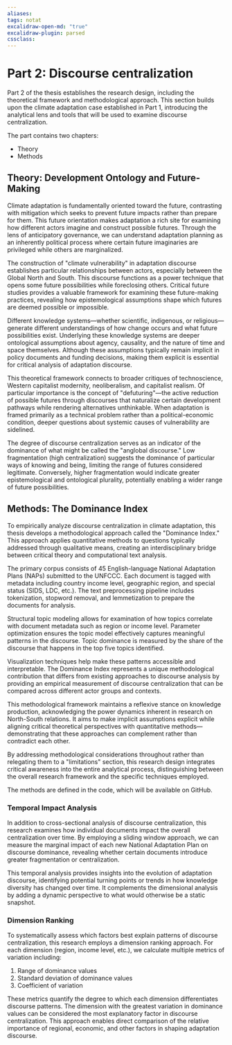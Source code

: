 ```yaml
---
aliases: 
tags: notat
excalidraw-open-md: "true"
excalidraw-plugin: parsed
cssclass: 
---
```


# Part 2: Discourse centralization

Part 2 of the thesis establishes the research design, including the theoretical framework and methodological approach. This section builds upon the climate adaptation case established in Part 1, introducing the analytical lens and tools that will be used to examine discourse centralization.

The part contains two chapters: 

- Theory
- Methods

## Theory: Development Ontology and Future-Making

Climate adaptation is fundamentally oriented toward the future, contrasting with mitigation which seeks to prevent future impacts rather than prepare for them. This future orientation makes adaptation a rich site for examining how different actors imagine and construct possible futures. Through the lens of anticipatory governance, we can understand adaptation planning as an inherently political process where certain future imaginaries are privileged while others are marginalized.

The construction of "climate vulnerability" in adaptation discourse establishes particular relationships between actors, especially between the Global North and South. This discourse functions as a power technique that opens some future possibilities while foreclosing others. Critical future studies provides a valuable framework for examining these future-making practices, revealing how epistemological assumptions shape which futures are deemed possible or impossible.

Different knowledge systems—whether scientific, indigenous, or religious—generate different understandings of how change occurs and what future possibilities exist. Underlying these knowledge systems are deeper ontological assumptions about agency, causality, and the nature of time and space themselves. Although these assumptions typically remain implicit in policy documents and funding decisions, making them explicit is essential for critical analysis of adaptation discourse.

This theoretical framework connects to broader critiques of technoscience, Western capitalist modernity, neoliberalism, and capitalist realism. Of particular importance is the concept of "defuturing"—the active reduction of possible futures through discourses that naturalize certain development pathways while rendering alternatives unthinkable. When adaptation is framed primarily as a technical problem rather than a political-economic condition, deeper questions about systemic causes of vulnerability are sidelined.

The degree of discourse centralization serves as an indicator of the dominance of what might be called the "anglobal discourse." Low fragmentation (high centralization) suggests the dominance of particular ways of knowing and being, limiting the range of futures considered legitimate. Conversely, higher fragmentation would indicate greater epistemological and ontological plurality, potentially enabling a wider range of future possibilities.

## Methods: The Dominance Index

To empirically analyze discourse centralization in climate adaptation, this thesis develops a methodological approach called the "Dominance Index." This approach applies quantitative methods to questions typically addressed through qualitative means, creating an interdisciplinary bridge between critical theory and computational text analysis.

The primary corpus consists of 45 English-language National Adaptation Plans (NAPs) submitted to the UNFCCC. Each document is tagged with metadata including country income level, geographic region, and special status (SIDS, LDC, etc.). The text preprocessing pipeline includes tokenization, stopword removal, and lemmetization to prepare the documents for analysis.

Structural topic modeling allows for examination of how topics correlate with document metadata such as region or income level. Parameter optimization ensures the topic model effectively captures meaningful patterns in the discourse. Topic dominance is measured by the share of the discourse that happens in the top five topics identified.

Visualization techniques help make these patterns accessible and interpretable. The Dominance Index represents a unique methodological contribution that differs from existing approaches to discourse analysis by providing an empirical measurement of discourse centralization that can be compared across different actor groups and contexts.

This methodological framework maintains a reflexive stance on knowledge production, acknowledging the power dynamics inherent in research on North-South relations. It aims to make implicit assumptions explicit while aligning critical theoretical perspectives with quantitative methods—demonstrating that these approaches can complement rather than contradict each other.

By addressing methodological considerations throughout rather than relegating them to a "limitations" section, this research design integrates critical awareness into the entire analytical process, distinguishing between the overall research framework and the specific techniques employed.

The methods are defined in the code, which will be available on GitHub.

### Temporal Impact Analysis

In addition to cross-sectional analysis of discourse centralization, this research examines how individual documents impact the overall centralization over time. By employing a sliding window approach, we can measure the marginal impact of each new National Adaptation Plan on discourse dominance, revealing whether certain documents introduce greater fragmentation or centralization.

This temporal analysis provides insights into the evolution of adaptation discourse, identifying potential turning points or trends in how knowledge diversity has changed over time. It complements the dimensional analysis by adding a dynamic perspective to what would otherwise be a static snapshot.

### Dimension Ranking

To systematically assess which factors best explain patterns of discourse centralization, this research employs a dimension ranking approach. For each dimension (region, income level, etc.), we calculate multiple metrics of variation including:

1. Range of dominance values
2. Standard deviation of dominance values  
3. Coefficient of variation

These metrics quantify the degree to which each dimension differentiates discourse patterns. The dimension with the greatest variation in dominance values can be considered the most explanatory factor in discourse centralization. This approach enables direct comparison of the relative importance of regional, economic, and other factors in shaping adaptation discourse.